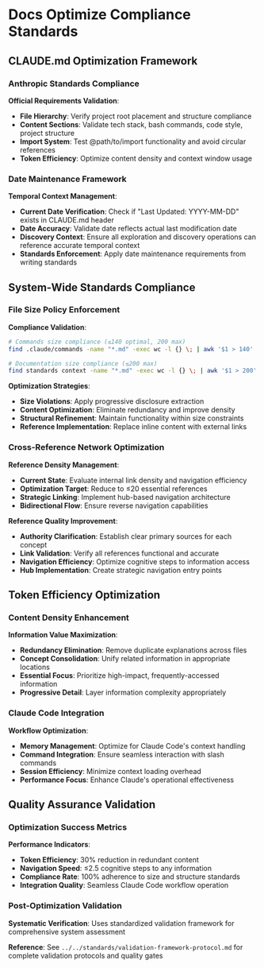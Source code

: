 # Docs Optimize Compliance Standards

## CLAUDE.md Optimization Framework

### Anthropic Standards Compliance
**Official Requirements Validation**:
- **File Hierarchy**: Verify project root placement and structure compliance
- **Content Sections**: Validate tech stack, bash commands, code style, project structure
- **Import System**: Test @path/to/import functionality and avoid circular references
- **Token Efficiency**: Optimize content density and context window usage

### Date Maintenance Framework
**Temporal Context Management**:
- **Current Date Verification**: Check if "Last Updated: YYYY-MM-DD" exists in CLAUDE.md header
- **Date Accuracy**: Validate date reflects actual last modification date
- **Discovery Context**: Ensure all exploration and discovery operations can reference accurate temporal context
- **Standards Enforcement**: Apply date maintenance requirements from writing standards

## System-Wide Standards Compliance

### File Size Policy Enforcement
**Compliance Validation**:
```bash
# Commands size compliance (≤140 optimal, 200 max)
find .claude/commands -name "*.md" -exec wc -l {} \; | awk '$1 > 140'

# Documentation size compliance (≤200 max)
find standards context -name "*.md" -exec wc -l {} \; | awk '$1 > 200'
```

**Optimization Strategies**:
- **Size Violations**: Apply progressive disclosure extraction
- **Content Optimization**: Eliminate redundancy and improve density
- **Structural Refinement**: Maintain functionality within size constraints
- **Reference Implementation**: Replace inline content with external links

### Cross-Reference Network Optimization

**Reference Density Management**:
- **Current State**: Evaluate internal link density and navigation efficiency
- **Optimization Target**: Reduce to ≤20 essential references
- **Strategic Linking**: Implement hub-based navigation architecture
- **Bidirectional Flow**: Ensure reverse navigation capabilities

**Reference Quality Improvement**:
- **Authority Clarification**: Establish clear primary sources for each concept
- **Link Validation**: Verify all references functional and accurate
- **Navigation Efficiency**: Optimize cognitive steps to information access
- **Hub Implementation**: Create strategic navigation entry points

## Token Efficiency Optimization

### Content Density Enhancement
**Information Value Maximization**:
- **Redundancy Elimination**: Remove duplicate explanations across files
- **Concept Consolidation**: Unify related information in appropriate locations
- **Essential Focus**: Prioritize high-impact, frequently-accessed information
- **Progressive Detail**: Layer information complexity appropriately

### Claude Code Integration
**Workflow Optimization**:
- **Memory Management**: Optimize for Claude Code's context handling
- **Command Integration**: Ensure seamless interaction with slash commands
- **Session Efficiency**: Minimize context loading overhead
- **Performance Focus**: Enhance Claude's operational effectiveness

## Quality Assurance Validation

### Optimization Success Metrics
**Performance Indicators**:
- **Token Efficiency**: 30% reduction in redundant content
- **Navigation Speed**: ≤2.5 cognitive steps to any information
- **Compliance Rate**: 100% adherence to size and structure standards
- **Integration Quality**: Seamless Claude Code workflow operation

### Post-Optimization Validation
**Systematic Verification**: Uses standardized validation framework for comprehensive system assessment

**Reference**: See `../../standards/validation-framework-protocol.md` for complete validation protocols and quality gates